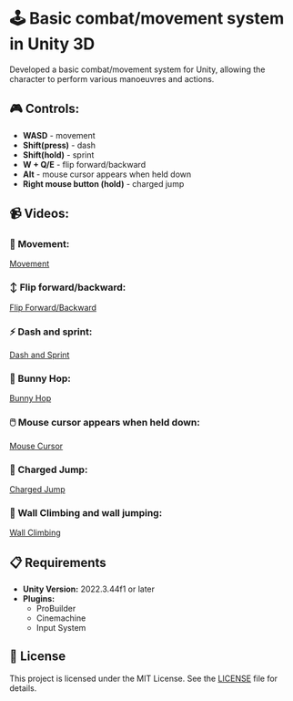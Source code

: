 # 🕹️ Basic combat/movement system in Unity 3D

Developed a basic combat/movement system for Unity, allowing the character to perform various manoeuvres and actions.

## 🎮 Controls:
- **WASD** - movement
- **Shift(press)** - dash
- **Shift(hold)** - sprint
- **W + Q/E** - flip forward/backward
- **Alt** - mouse cursor appears when held down
- **Right mouse button (hold)** - сharged jump


## 📹 Videos:

### 🚶 Movement:
[Movement](https://github.com/user-attachments/assets/00df5fa6-36ba-4399-b2ef-a5ebe355fbf4)

### ↕️ Flip forward/backward:
[Flip Forward/Backward](https://github.com/user-attachments/assets/bc9c6f27-d8b8-4bc2-b690-2deb1167be1c)

### ⚡ Dash and sprint:
[Dash and Sprint](https://github.com/user-attachments/assets/fa2ca2b6-e72b-4101-89dd-89fe6621fe66)

### 🐇 Bunny Hop:
[Bunny Hop](https://github.com/user-attachments/assets/04e2fe17-c3cc-4abb-bddb-f64bcd68dbc1)

### 🖱️ Mouse cursor appears when held down:
[Mouse Cursor](https://github.com/user-attachments/assets/1d7a2d98-7008-446b-9c22-1f79946a5b5e)

### 🚀 Charged Jump:
[Charged Jump](https://github.com/user-attachments/assets/3144b354-f873-4498-890e-430efd477b9b)

### 🧗 Wall Climbing and wall jumping:
[Wall Climbing](https://github.com/user-attachments/assets/63bde314-4285-4824-b243-0a46bfbf4525)


## 📋 Requirements
- **Unity Version:** 2022.3.44f1 or later
- **Plugins:**
  - ProBuilder
  - Cinemachine
  - Input System


## 📄 License
This project is licensed under the MIT License. See the [LICENSE](LICENSE) file for details.
